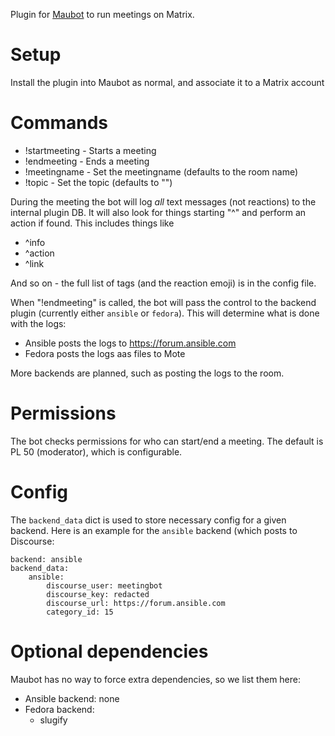 Plugin for [Maubot](https://docs.mau.fi/maubot/index.html) to run meetings on
Matrix.

# Setup

Install the plugin into Maubot as normal, and associate it to a Matrix account

# Commands

- !startmeeting - Starts a meeting
- !endmeeting - Ends a meeting
- !meetingname - Set the meetingname (defaults to the room name)
- !topic - Set the topic (defaults to "")

During the meeting the bot will log *all* text messages (not reactions) to the
internal plugin DB. It will also look for things starting "^" and perform an
action if found. This includes things like

- ^info 
- ^action
- ^link 

And so on - the full list of tags (and the reaction emoji) is in the config file.

When "!endmeeting" is called, the bot will pass the control to the backend
plugin (currently either `ansible` or `fedora`). This will determine what is
done with the logs:

- Ansible posts the logs to https://forum.ansible.com
- Fedora posts the logs aas files to Mote

More backends are planned, such as posting the logs to the room.

# Permissions

The bot checks permissions for who can start/end a meeting. The default is PL
50 (moderator), which is configurable.

# Config

The `backend_data` dict is used to store necessary config for a given backend.
Here is an example for the `ansible` backend (which posts to Discourse:

```
backend: ansible
backend_data:
    ansible:
        discourse_user: meetingbot
        discourse_key: redacted
        discourse_url: https://forum.ansible.com
        category_id: 15
```

# Optional dependencies

Maubot has no way to force extra dependencies, so we list them here:

- Ansible backend: none
- Fedora backend:
  - slugify
